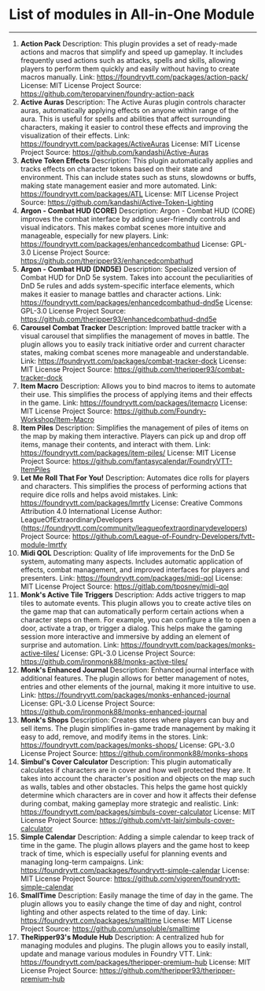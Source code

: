 # List of modules in All-in-One Module
---
1. **Action Pack**
	Description: This plugin provides a set of ready-made actions and macros that simplify and speed up gameplay. It includes frequently used actions such as attacks, spells and skills, allowing players to perform them quickly and easily without having to create macros manually.
	Link: https://foundryvtt.com/packages/action-pack/
	License: MIT License
	Project Source: https://github.com/teroparvinen/foundry-action-pack
1. **Active Auras**
	Description: The Active Auras plugin controls character auras, automatically applying effects on anyone within range of the aura. This is useful for spells and abilities that affect surrounding characters, making it easier to control these effects and improving the visualization of their effects.
	Link: https://foundryvtt.com/packages/ActiveAuras
	License: MIT License
	Project Source: https://github.com/kandashi/Active-Auras
1. **Active Token Effects**
	Description: This plugin automatically applies and tracks effects on character tokens based on their state and environment. This can include states such as stuns, slowdowns or buffs, making state management easier and more automated.
	Link: https://foundryvtt.com/packages/ATL
	License: MIT License
	Project Source: https://github.com/kandashi/Active-Token-Lighting
1. **Argon - Combat HUD (CORE)**
	Description: Argon - Combat HUD (CORE) improves the combat interface by adding user-friendly controls and visual indicators. This makes combat scenes more intuitive and manageable, especially for new players.
	Link: https://foundryvtt.com/packages/enhancedcombathud
	License: GPL-3.0 License
	Project Source: https://github.com/theripper93/enhancedcombathud
5. **Argon - Combat HUD (DND5E)**
	Description: Specialized version of Combat HUD for DnD 5e system. Takes into account the peculiarities of DnD 5e rules and adds system-specific interface elements, which makes it easier to manage battles and character actions.
	Link: https://foundryvtt.com/packages/enhancedcombathud-dnd5e
	License: GPL-3.0 License
	Project Source: https://github.com/theripper93/enhancedcombathud-dnd5e
7. **Carousel Combat Tracker**
	Description: Improved battle tracker with a visual carousel that simplifies the management of moves in battle. The plugin allows you to easily track initiative order and current character states, making combat scenes more manageable and understandable.
	Link: https://foundryvtt.com/packages/combat-tracker-dock
	License: MIT License
	Project Source: https://github.com/theripper93/combat-tracker-dock
10. **Item Macro**
	Description: Allows you to bind macros to items to automate their use. This simplifies the process of applying items and their effects in the game.
	Link: https://foundryvtt.com/packages/itemacro
	License: MIT License
	Project Source: https://github.com/Foundry-Workshop/Item-Macro
12. **Item Piles**
	Description: Simplifies the management of piles of items on the map by making them interactive. Players can pick up and drop off items, manage their contents, and interact with them.
	Link: https://foundryvtt.com/packages/item-piles/
	License: MIT License
	Project Source: https://github.com/fantasycalendar/FoundryVTT-ItemPiles
14. **Let Me Roll That For You!**
	Description: Automates dice rolls for players and characters. This simplifies the process of performing actions that require dice rolls and helps avoid mistakes.
	Link: https://foundryvtt.com/packages/lmrtfy
	License: Creative Commons Attribution 4.0 International License
	Author: LeagueOfExtraordinaryDevelopers (https://foundryvtt.com/community/leagueofextraordinarydevelopers)
	Project Source: https://github.com/League-of-Foundry-Developers/fvtt-module-lmrtfy
16. **Midi QOL**
	Description: Quality of life improvements for the DnD 5e system, automating many aspects. Includes automatic application of effects, combat management, and improved interfaces for players and presenters.
	Link: https://foundryvtt.com/packages/midi-qol
	License: MIT License
	Project Source: https://gitlab.com/tposney/midi-qol
18. **Monk's Active Tile Triggers**
	Description: Adds active triggers to map tiles to automate events. This plugin allows you to create active tiles on the game map that can automatically perform certain actions when a character steps on them. For example, you can configure a tile to open a door, activate a trap, or trigger a dialog. This helps make the gaming session more interactive and immersive by adding an element of surprise and automation.
	Link: https://foundryvtt.com/packages/monks-active-tiles/
	License: GPL-3.0 License
	Project Source: https://github.com/ironmonk88/monks-active-tiles/
20. **Monk's Enhanced Journal**
	Description: Enhanced journal interface with additional features. The plugin allows for better management of notes, entries and other elements of the journal, making it more intuitive to use.
	Link: https://foundryvtt.com/packages/monks-enhanced-journal
	License: GPL-3.0 License
	Project Source: https://github.com/ironmonk88/monks-enhanced-journal
22. **Monk's Shops**
	Description: Creates stores where players can buy and sell items. The plugin simplifies in-game trade management by making it easy to add, remove, and modify items in the stores.
	Link: https://foundryvtt.com/packages/monks-shops/
	License: GPL-3.0 License
	Project Source: https://github.com/ironmonk88/monks-shops
24. **Simbul's Cover Calculator**
	Description: This plugin automatically calculates if characters are in cover and how well protected they are. It takes into account the character's position and objects on the map such as walls, tables and other obstacles. This helps the game host quickly determine which characters are in cover and how it affects their defense during combat, making gameplay more strategic and realistic.
	Link: https://foundryvtt.com/packages/simbuls-cover-calculator
	License: MIT License
	Project Source: https://github.com/vtt-lair/simbuls-cover-calculator
26. **Simple Calendar**
	Description: Adding a simple calendar to keep track of time in the game. The plugin allows players and the game host to keep track of time, which is especially useful for planning events and managing long-term campaigns.
	Link: https://foundryvtt.com/packages/foundryvtt-simple-calendar
	License: MIT License
	Project Source: https://github.com/vigoren/foundryvtt-simple-calendar
28. **SmallTime**
	Description: Easily manage the time of day in the game. The plugin allows you to easily change the time of day and night, control lighting and other aspects related to the time of day.
	Link: https://foundryvtt.com/packages/smalltime
	License: MIT License
	Project Source: https://github.com/unsoluble/smalltime
30. **TheRipper93's Module Hub**
	Description: A centralized hub for managing modules and plugins. The plugin allows you to easily install, update and manage various modules in Foundry VTT.
	Link: https://foundryvtt.com/packages/theripper-premium-hub
	License: MIT License
	Project Source: https://github.com/theripper93/theripper-premium-hub

